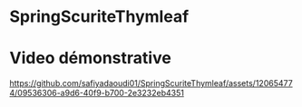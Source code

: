 # SpringScuriteThymleaf
 
# Video démonstrative




https://github.com/safiyadaoudi01/SpringScuriteThymleaf/assets/120654774/09536306-a9d6-40f9-b700-2e3232eb4351

